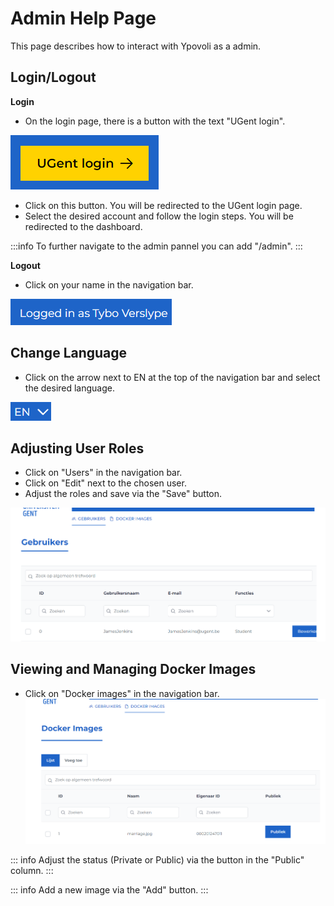 # Admin Help Page

This page describes how to interact with Ypovoli as a admin.

## Login/Logout

**Login**

- On the login page, there is a button with the text "UGent login".

![login button](../assets/login-button.png)
- Click on this button. You will be redirected to the UGent login page.
- Select the desired account and follow the login steps. You will be redirected to the dashboard.

:::info
To further navigate to the admin pannel you can add "/admin".
:::

**Logout**

- Click on your name in the navigation bar.

![logout button](../assets/en/logout-button.png)

## Change Language

- Click on the arrow next to EN at the top of the navigation bar and select the desired language.

![language choice button](../assets/en/lang-change.png)

## Adjusting User Roles
- Click on "Users" in the navigation bar.
- Click on "Edit" next to the chosen user.
- Adjust the roles and save via the "Save" button.

![admin users frontpage](../assets/admin/nl/admin-users-frontpage.png)

## Viewing and Managing Docker Images
- Click on "Docker images" in the navigation bar.
![admin docker frontpage](../assets/admin/nl/admin-docker-frontpage.png)

::: info
Adjust the status (Private or Public) via the button in the "Public" column.
:::

::: info
Add a new image via the "Add" button.
:::

